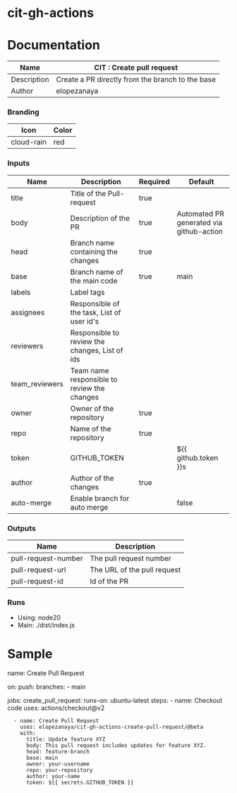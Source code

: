 # cit-gh-actions

# Documentation

| Name           | CIT : Create pull request                                        |
|----------------|--------------------------------------------------------------------|
| Description    | Create a PR directly from the branch to the base                   |
| Author         | elopezanaya                                                       |

### Branding
| Icon  | Color  |
|-------|--------|
| cloud-rain | red |

### Inputs
| Name           | Description                                     | Required | Default                                   |
|----------------|-------------------------------------------------|----------|-------------------------------------------|
| title          | Title of the Pull-request                        | true     |                                           |
| body           | Description of the PR                            | true     | Automated PR generated via github-action   |
| head           | Branch name containing the changes               | true     |                                           |
| base           | Branch name of the main code                     | true     | main                                      |
| labels         | Label tags                                      |          |                                           |
| assignees      | Responsible of the task, List of user id's       |          |                                           |
| reviewers      | Responsible to review the changes, List of ids   |          |                                           |
| team_reviewers | Team name responsible to review the changes      |          |                                           |
| owner          | Owner of the repository                          | true     |                                           |
| repo           | Name of the repository                           | true     |                                           |
| token          | GITHUB_TOKEN                                    |          | \${{ github.token }}s                     |
| author         | Author of the changes                            | true     |                                           |
| auto-merge     | Enable branch for auto merge                     |          | false                                     |

### Outputs
| Name                 | Description                    |
|----------------------|--------------------------------|
| pull-request-number  | The pull request number        |
| pull-request-url     | The URL of the pull request    |
| pull-request-id      | Id of the PR                   |

### Runs
- Using: node20
- Main: ./dist/index.js


# Sample
name: Create Pull Request

on:
  push:
    branches:
      - main

jobs:
  create_pull_request:
    runs-on: ubuntu-latest
    steps:
      - name: Checkout code
        uses: actions/checkout@v2

      - name: Create Pull Request
        uses: elopezanaya/cit-gh-actions-create-pull-request/@beta
        with:
          title: Update feature XYZ
          body: This pull request includes updates for feature XYZ.
          head: feature-branch
          base: main
          owner: your-username
          repo: your-repository
          author: your-name
          token: ${{ secrets.GITHUB_TOKEN }}

